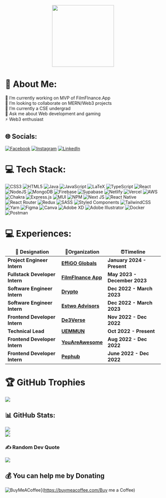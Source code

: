 <div align="center">
  <img height="200" src="https://media.giphy.com/media/qgQUggAC3Pfv687qPC/giphy.gif"  />
</div>

# 💫 About Me:
🔭 I’m currently working on MVP of FilmFInance.App<br>👯 I’m looking to collaborate on MERN/Web3 projects<br>🌱 I’m currently a CSE undergrad <br>💬 Ask me about Web development and gaming<br>⚡ Web3 enthusiast

## 🌐 Socials:
[![Facebook](https://img.shields.io/badge/Facebook-%231877F2.svg?logo=Facebook&logoColor=white)](https://facebook.com/soumik.baksi.9) [![Instagram](https://img.shields.io/badge/Instagram-%23E4405F.svg?logo=Instagram&logoColor=white)](https://instagram.com/_.sbaksi.tfa._) [![LinkedIn](https://img.shields.io/badge/LinkedIn-%230077B5.svg?logo=linkedin&logoColor=white)](https://linkedin.com/in/soumik-baksi) 

# 💻 Tech Stack:
![CSS3](https://img.shields.io/badge/css3-%231572B6.svg?style=for-the-badge&logo=css3&logoColor=white) ![HTML5](https://img.shields.io/badge/html5-%23E34F26.svg?style=for-the-badge&logo=html5&logoColor=white) ![Java](https://img.shields.io/badge/java-%23ED8B00.svg?style=for-the-badge&logo=java&logoColor=white) ![JavaScript](https://img.shields.io/badge/javascript-%23323330.svg?style=for-the-badge&logo=javascript&logoColor=%23F7DF1E) ![LaTeX](https://img.shields.io/badge/latex-%23008080.svg?style=for-the-badge&logo=latex&logoColor=white) ![TypeScript](https://img.shields.io/badge/typescript-%23007ACC.svg?style=for-the-badge&logo=typescript&logoColor=white) ![React](https://img.shields.io/badge/react-%2320232a.svg?style=for-the-badge&logo=react&logoColor=%2361DAFB) ![NodeJS](https://img.shields.io/badge/node.js-6DA55F?style=for-the-badge&logo=node.js&logoColor=white) ![MongoDB](https://img.shields.io/badge/MongoDB-%234ea94b.svg?style=for-the-badge&logo=mongodb&logoColor=white) ![Firebase](https://img.shields.io/badge/firebase-%23039BE5.svg?style=for-the-badge&logo=firebase) 	![Supabase](https://img.shields.io/badge/Supabase-3ECF8E?style=for-the-badge&logo=supabase&logoColor=white) ![Netlify](https://img.shields.io/badge/netlify-%23000000.svg?style=for-the-badge&logo=netlify&logoColor=#00C7B7) ![Vercel](https://img.shields.io/badge/vercel-%23000000.svg?style=for-the-badge&logo=vercel&logoColor=white) ![AWS](https://img.shields.io/badge/AWS-%23FF9900.svg?style=for-the-badge&logo=amazon-aws&logoColor=white) ![Chakra](https://img.shields.io/badge/chakra-%234ED1C5.svg?style=for-the-badge&logo=chakraui&logoColor=white) ![Express.js](https://img.shields.io/badge/express.js-%23404d59.svg?style=for-the-badge&logo=express&logoColor=%2361DAFB) ![MUI](https://img.shields.io/badge/MUI-%230081CB.svg?style=for-the-badge&logo=material-ui&logoColor=white) ![NPM](https://img.shields.io/badge/NPM-%23000000.svg?style=for-the-badge&logo=npm&logoColor=white) ![Next JS](https://img.shields.io/badge/Next-black?style=for-the-badge&logo=next.js&logoColor=white) ![React Native](https://img.shields.io/badge/react_native-%2320232a.svg?style=for-the-badge&logo=react&logoColor=%2361DAFB) ![React Router](https://img.shields.io/badge/React_Router-CA4245?style=for-the-badge&logo=react-router&logoColor=white) ![Redux](https://img.shields.io/badge/redux-%23593d88.svg?style=for-the-badge&logo=redux&logoColor=white) ![SASS](https://img.shields.io/badge/SASS-hotpink.svg?style=for-the-badge&logo=SASS&logoColor=white) ![Styled Components](https://img.shields.io/badge/styled--components-DB7093?style=for-the-badge&logo=styled-components&logoColor=white) ![TailwindCSS](https://img.shields.io/badge/tailwindcss-%2338B2AC.svg?style=for-the-badge&logo=tailwind-css&logoColor=white) ![Yarn](https://img.shields.io/badge/yarn-%232C8EBB.svg?style=for-the-badge&logo=yarn&logoColor=white) 	![Figma](https://img.shields.io/badge/figma-%23F24E1E.svg?style=for-the-badge&logo=figma&logoColor=white) ![Canva](https://img.shields.io/badge/Canva-%2300C4CC.svg?style=for-the-badge&logo=Canva&logoColor=white) ![Adobe XD](https://img.shields.io/badge/Adobe%20XD-470137?style=for-the-badge&logo=Adobe%20XD&logoColor=#FF61F6) ![Adobe Illustrator](https://img.shields.io/badge/adobeillustrator-%23FF9A00.svg?style=for-the-badge&logo=adobeillustrator&logoColor=white) ![Docker](https://img.shields.io/badge/docker-%230db7ed.svg?style=for-the-badge&logo=docker&logoColor=white) ![Postman](https://img.shields.io/badge/Postman-FF6C37?style=for-the-badge&logo=postman&logoColor=white)

# 💻 Experiences:
<table>
  <thead align="center">
    <tr border: none;>
      <td><b> 💼 Designation </b></td> 
      <td><b> 🏢Organization </b></td> 
      <td><b> ⏰Timeline  </b></td> 
      </tr>
  </thead>
  <tbody> 
   <tr>
      <td> <b> Project Engineer Intern </b> </td>
      <td><a href="https://www.effigoglobal.com/"/><b>EffiGO Globals</b></a></td>
      <td> <b> January 2024 - Present </b> </td>
   </tr> 
  <tr>
      <td> <b> Fullstack Developer Intern </b> </td>
      <td><a href="https://filmfinance.app/"/><b>FilmFInance App</b></a></td>
      <td> <b> May 2023 - December 2023 </b> </td>
   </tr> 
  <tr>
      <td> <b>Software Engineer Intern</b> </td>
      <td><a href="https://drypto-pied.vercel.app/"/><b>Drypto</b></a></td>
      <td> <b>Dec 2022 - March 2023 </b> </td>
   </tr>

   <tr>
      <td> <b>Software Engineer Intern</b> </td>
      <td><a href="https://estwoadvisors.com/"/><b>Estwo Advisors</b></a></td>
      <td> <b>Dec 2022 - March 2023 </b> </td>
   </tr>
  <tr>
      <td> <b>Frontend Developer Intern</b> </td>
      <td><a href="https://de3verse.com/"/><b>De3Verse</b></a></td>
      <td> <b>Nov 2022 - Dec 2022 </b> </td>
   </tr>  
   <tr>
      <td> <b> Technical Lead </b> </td>
      <td><a href="https://uemmun.in/"/><b>UEMMUN</b></a></td>
      <td> <b> Oct 2022 - Present </b> </td>
   </tr>
   <tr>
      <td> <b> Frontend Developer Intern </b> </td>
      <td><a href="https://pop-cart-ecom-simplified.vercel.app/"/><b>YouAreAwesome</b></a></td>
      <td> <b> Aug 2022 - Dec 2022  </b> </td>
   </tr>
   <tr>
      <td> <b> Frontend Developer Intern </b> </td>
      <td><a href="https://www.pephub.tech/"/><b>Pephub</b></a></td>
      <td> <b> June 2022 - Dec 2022 </b> </td>
   </tr> 
   </tbody>  
</table>

# 🏆 GitHub Trophies
![](https://github-profile-trophy.vercel.app/?username=soumikbaksi18&theme=radical&no-frame=true&no-bg=false&margin-w=4)

## 📊 GitHub Stats:
![](https://github-readme-streak-stats.herokuapp.com/?user=soumikbaksi18&theme=dark&hide_border=false)<br/>
![](https://github-readme-stats.vercel.app/api/top-langs/?username=soumikbaksi18&theme=dark&hide_border=false&include_all_commits=true&count_private=true&layout=compact)

### ✍️ Random Dev Quote
![](https://quotes-github-readme.vercel.app/api?type=horizontal&theme=radical)

## 💰 You can help me by Donating
![BuyMeACoffee]()](https://buymeacoffee.com/Buy me a Coffee) 

  
<!-- Proudly created with GPRM ( https://gprm.itsvg.in ) -->
